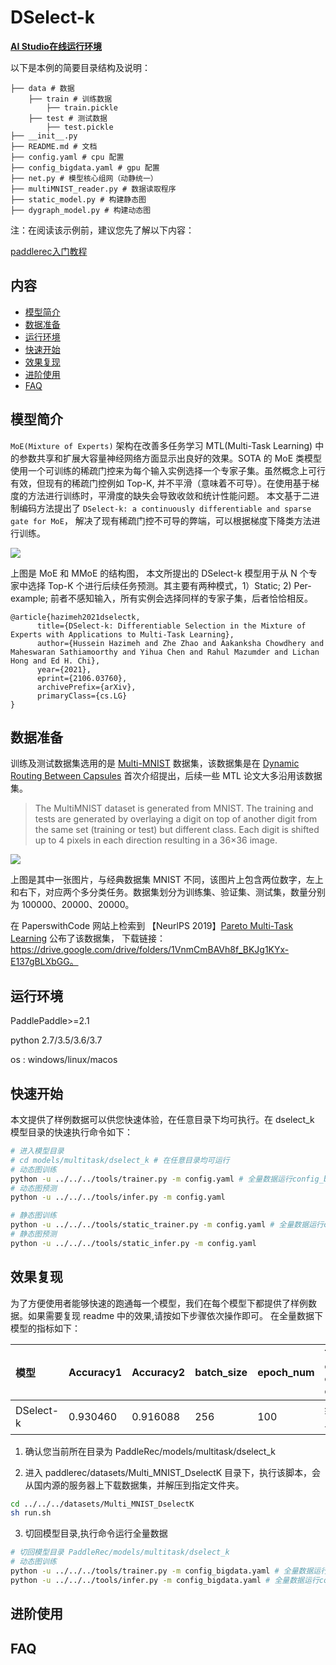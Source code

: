 # DSelect-k

**[AI Studio在线运行环境](https://aistudio.baidu.com/studio/project/partial/verify/3387640/92f12089231a488e8769f839f61fde31)**

以下是本例的简要目录结构及说明：

```
├── data # 数据
    ├── train # 训练数据
        ├── train.pickle
    ├── test # 测试数据
        ├── test.pickle
├── __init__.py
├── README.md # 文档
├── config.yaml # cpu 配置
├── config_bigdata.yaml # gpu 配置
├── net.py # 模型核心组网（动静统一）
├── multiMNIST_reader.py # 数据读取程序
├── static_model.py # 构建静态图
├── dygraph_model.py # 构建动态图
```

注：在阅读该示例前，建议您先了解以下内容：

[paddlerec入门教程](https://github.com/PaddlePaddle/PaddleRec/blob/master/README.md)

## 内容

- [模型简介](#模型简介)
- [数据准备](#数据准备)
- [运行环境](#运行环境)
- [快速开始](#快速开始)
- [效果复现](#效果复现)
- [进阶使用](#进阶使用)
- [FAQ](#FAQ)

## 模型简介

`MoE(Mixture of Experts)` 架构在改善多任务学习 MTL(Multi-Task Learning) 中的参数共享和扩展大容量神经网络方面显示出良好的效果。SOTA 的 MoE
类模型使用一个可训练的稀疏门控来为每个输入实例选择一个专家子集。虽然概念上可行有效，但现有的稀疏门控例如 Top-K, 并不平滑（意味着不可导）。在使用基于梯度的方法进行训练时，平滑度的缺失会导致收敛和统计性能问题。
本文基于二进制编码方法提出了 `DSelect-k: a continuously differentiable and sparse gate for MoE`， 解决了现有稀疏门控不可导的弊端，可以根据梯度下降类方法进行训练。

![](https://tva1.sinaimg.cn/large/008i3skNly1gy3rpouuc6j30rw0d63zy.jpg)

上图是 MoE 和 MMoE 的结构图， 本文所提出的 DSelect-k 模型用于从 N 个专家中选择 Top-K 个进行后续任务预测。其主要有两种模式，1）Static; 2) Per-example;
前者不感知输入，所有实例会选择同样的专家子集，后者恰恰相反。

```text
@article{hazimeh2021dselectk,
      title={DSelect-k: Differentiable Selection in the Mixture of Experts with Applications to Multi-Task Learning},
      author={Hussein Hazimeh and Zhe Zhao and Aakanksha Chowdhery and Maheswaran Sathiamoorthy and Yihua Chen and Rahul Mazumder and Lichan Hong and Ed H. Chi},
      year={2021},
      eprint={2106.03760},
      archivePrefix={arXiv},
      primaryClass={cs.LG}
}
```

## 数据准备

训练及测试数据集选用的是 [Multi-MNIST](https://paperswithcode.com/dataset/multimnist)
数据集，该数据集是在 [Dynamic Routing Between Capsules](https://paperswithcode.com/paper/dynamic-routing-between-capsules)
首次介绍提出，后续一些 MTL 论文大多沿用该数据集。

> The MultiMNIST dataset is generated from MNIST. The training and tests are generated by overlaying a digit on top of another digit from the same set (training or test) but different class. Each digit is shifted up to 4 pixels in each direction resulting in a 36×36 image.

![](https://tva1.sinaimg.cn/large/008i3skNly1gy3ryidh3hj30f40ea3yp.jpg)

上图是其中一张图片，与经典数据集 MNIST 不同，该图片上包含两位数字，左上和右下，对应两个多分类任务。数据集划分为训练集、验证集、测试集，数量分别为 100000、20000、20000。

在 PaperswithCode 网站上检索到 【NeurlPS 2019】[Pareto Multi-Task Learning](https://arxiv.org/pdf/1912.12854v1.pdf) 公布了该数据集，
下载链接： https://drive.google.com/drive/folders/1VnmCmBAVh8f_BKJg1KYx-E137gBLXbGG。


## 运行环境

PaddlePaddle>=2.1

python 2.7/3.5/3.6/3.7

os : windows/linux/macos

## 快速开始

本文提供了样例数据可以供您快速体验，在任意目录下均可执行。在 dselect_k 模型目录的快速执行命令如下：

```bash
# 进入模型目录
# cd models/multitask/dselect_k # 在任意目录均可运行
# 动态图训练
python -u ../../../tools/trainer.py -m config.yaml # 全量数据运行config_bigdata.yaml 
# 动态图预测
python -u ../../../tools/infer.py -m config.yaml 

# 静态图训练
python -u ../../../tools/static_trainer.py -m config.yaml # 全量数据运行config_bigdata.yaml 
# 静态图预测
python -u ../../../tools/static_infer.py -m config.yaml 
``` 

## 效果复现

为了方便使用者能够快速的跑通每一个模型，我们在每个模型下都提供了样例数据。如果需要复现 readme 中的效果,请按如下步骤依次操作即可。 在全量数据下模型的指标如下：  


| 模型 | Accuracy1 | Accuracy2 | batch_size | epoch_num| Time of each epoch | 
| :------| :------ | :------ | :------ | :------| :------ | 
| DSelect-k | 0.930460 | 0.916088 | 256 | 100 | 约 0.5 小时 |

1. 确认您当前所在目录为 PaddleRec/models/multitask/dselect_k

2. 进入 paddlerec/datasets/Multi_MNIST_DselectK 目录下，执行该脚本，会从国内源的服务器上下载数据集，并解压到指定文件夹。

``` bash
cd ../../../datasets/Multi_MNIST_DselectK
sh run.sh
```

3. 切回模型目录,执行命令运行全量数据

```bash
# 切回模型目录 PaddleRec/models/multitask/dselect_k
# 动态图训练
python -u ../../../tools/trainer.py -m config_bigdata.yaml # 全量数据运行config_bigdata.yaml 
python -u ../../../tools/infer.py -m config_bigdata.yaml # 全量数据运行config_bigdata.yaml 
```

## 进阶使用

## FAQ
